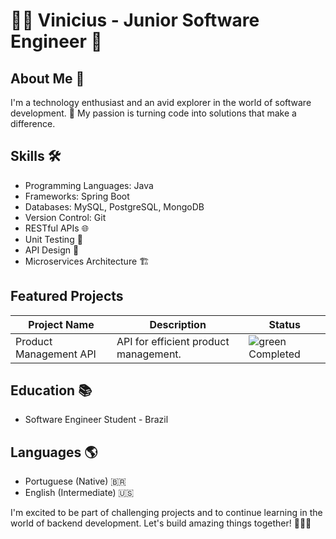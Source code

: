 # 👨‍💻 Vinicius - Junior Software Engineer 👾

## About Me 🚀
I'm a technology enthusiast and an avid explorer in the world of software development. 🌟 My passion is turning code into solutions that make a difference. 

## Skills 🛠️
- Programming Languages: Java
- Frameworks: Spring Boot
- Databases: MySQL, PostgreSQL, MongoDB
- Version Control: Git
- RESTful APIs 🌐
- Unit Testing 🧪
- API Design 📏
- Microservices Architecture 🏗️

## Featured Projects

| Project Name            | Description                                           | Status       |
|-------------------------|-------------------------------------------------------|--------------|
| Product Management API  | API for efficient product management.                | ![green](https://via.placeholder.com/15/008000/000000?text=Completed) Completed |


## Education 📚
- Software Engineer Student - Brazil

## Languages 🌎
- Portuguese (Native) 🇧🇷
- English (Intermediate) 🇺🇸

I'm excited to be part of challenging projects and to continue learning in the world of backend development. Let's build amazing things together! 🚀👨‍💻
